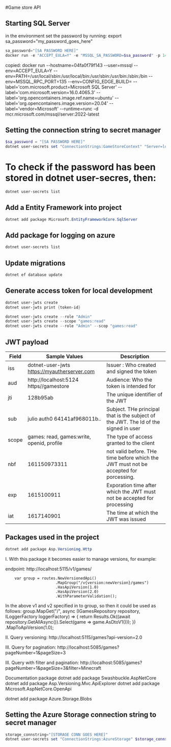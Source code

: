 #Game store API

## Starting SQL Server


in the environment set the password by running:
export sa_password="my_password_goes_here"

```powershell
sa_password="[SA PASSWORD HERE]"
docker run -e "ACCEPT_EULA=Y" -e "MSSQL_SA_PASSWORD=$sa_password" -p 1433:1433 -v sqlvolume:/var/opt/mssql -d --rm --name mssql --platform linux/amd64 mcr.microsoft.com/mssql/server:2022-latest
```

copied:
docker run --hostname=04fa0f79f143 --user=mssql --env=ACCEPT_EULA=Y --env=PATH=/usr/local/sbin:/usr/local/bin:/usr/sbin:/usr/bin:/sbin:/bin --env=MSSQL_RPC_PORT=135 --env=CONFIG_EDGE_BUILD= --label='com.microsoft.product=Microsoft SQL Server' --label='com.microsoft.version=16.0.4065.3' --label='org.opencontainers.image.ref.name=ubuntu' --label='org.opencontainers.image.version=20.04' --label='vendor=Microsoft' --runtime=runc -d mcr.microsoft.com/mssql/server:2022-latest

## Setting the connection string to secret manager
```powershell
$sa_password = "[SA PASSWORD HERE]"
dotnet user-secrets set "ConnectionStrings:GameStoreContext" "Server=localhost; Database=GameStore; User Id=sa; Password=$sa_password; TrustServerCertificate=True"
```

# To check if the password has been stored in dotnet user-secres, then:
```powershell
dotnet user-secrets list
```

## Add a Entity Framework into project
```powershell
dotnet add package Microsoft.EntityFrameworkCore.SqlServer
```

## Add package for logging on azure
```powershell
dotnet user-secrets list
```


## Update migrations
```powershell
dotnet ef database update
```

## Generate access token for local development
```powershell
dotnet user-jwts create
dotnet user-jwts print {token-id}

dotnet user-jwts create --role "Admin"
dotnet user-jwts create --scope "games:read"
dotnet user-jwts create --role "Admin" --scop "games:read"
```

## JWT payload
| Field | Sample Values | Description |
| --- | --- | --- | 
| iss | dotnet-user-jwts https://myautherserver.com | Issuer : Who created and signed the token |
| aud | http://localhost:5124 https//gamestore | Audience: Who the token is intended for |
| jti | 128b95ab | The unique identifier of the JWT |
| sub | julio auth0 64141af968011b.. | Subject. THe principal that is the subject of the JWT. The Id of the signed in user |
| scope | games: read, games:write, openid, profile | The type of access granted to the client |
| nbf | 161150973311 | not valid before. THe time before which the JWT must not be accepted for porcessing.|
| exp | 1615100911 | Exporation time after which the JWT must not be accepted for processing |
| iat | 1617140901 | The time at which the JWT was issued |


## Packages used in the project
```powershell
dotnet add package Asp.Versioning.Http
```
I. With this package it becomes easier to manage versions, for example:

endpoint:
http://localhost:5115/v1/games/

        var group = routes.NewVersionedApi()
                          .MapGroup("/v{version:newVersion}/games")
                          .HasApiVersion(1.0)
                          .HasApiVersion(2.0)
                          .WithParameterValidation();

In the above v1 and v2 specified in to group, so then it could be used as follows:
        group.MapGet("/", async (IGamesRepository repository, ILoggerFactory loggerFactory) =>
        {
            return Results.Ok((await repository.GetAllAsync()).Select(game => game.AsDtoV1()));
        })
        .MapToApiVersion(1.0);


II. Query versioning:
http://localhost:5115/games?api-version=2.0

III. Query for pagination:
http://localhost:5085/games?pageNumber=1&pageSize=3

III. Query with filter and pagination:
http://localhost:5085/games?pageNumber=1&pageSize=3&filter=Minecraft


Documentation package
dotnet add package Swashbuckle.AspNetCore
dotnet add package Asp.Versioning.Mvc.ApiExplorer
dotnet add package Microsoft.AspNetCore.OpenApi

dotnet add package Azure.Storage.Blobs


## Setting the Azure Storage connection string to secret manager
```powershell
storage_connstring="[STORAGE CONN GOES HERE]"
dotnet user-secrets set "ConnectionStrings:AzureStorage" $storage_connstring
```